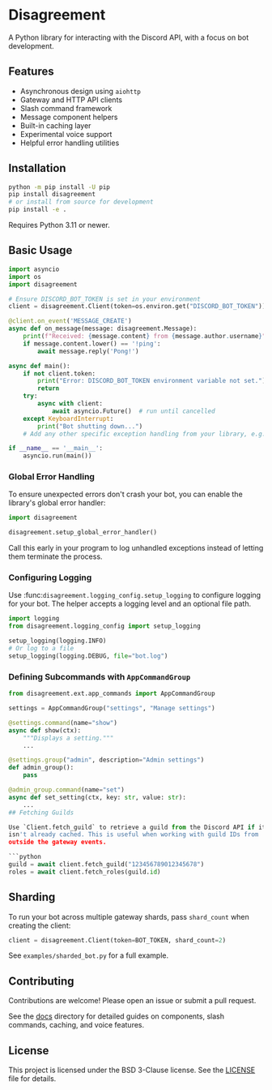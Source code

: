 # Disagreement

A Python library for interacting with the Discord API, with a focus on bot development.

## Features

- Asynchronous design using `aiohttp`
- Gateway and HTTP API clients
- Slash command framework
- Message component helpers
- Built-in caching layer
- Experimental voice support
- Helpful error handling utilities

## Installation

```bash
python -m pip install -U pip
pip install disagreement
# or install from source for development
pip install -e .
```

Requires Python 3.11 or newer.

## Basic Usage

```python
import asyncio
import os
import disagreement

# Ensure DISCORD_BOT_TOKEN is set in your environment
client = disagreement.Client(token=os.environ.get("DISCORD_BOT_TOKEN"))

@client.on_event('MESSAGE_CREATE')
async def on_message(message: disagreement.Message):
    print(f"Received: {message.content} from {message.author.username}")
    if message.content.lower() == '!ping':
        await message.reply('Pong!')

async def main():
    if not client.token:
        print("Error: DISCORD_BOT_TOKEN environment variable not set.")
        return
    try:
        async with client:
            await asyncio.Future()  # run until cancelled
    except KeyboardInterrupt:
        print("Bot shutting down...")
    # Add any other specific exception handling from your library, e.g., disagreement.AuthenticationError

if __name__ == '__main__':
    asyncio.run(main())
```

### Global Error Handling

To ensure unexpected errors don't crash your bot, you can enable the library's
global error handler:

```python
import disagreement

disagreement.setup_global_error_handler()
```

Call this early in your program to log unhandled exceptions instead of letting
them terminate the process.

### Configuring Logging

Use :func:`disagreement.logging_config.setup_logging` to configure logging for
your bot. The helper accepts a logging level and an optional file path.

```python
import logging
from disagreement.logging_config import setup_logging

setup_logging(logging.INFO)
# Or log to a file
setup_logging(logging.DEBUG, file="bot.log")
```

### Defining Subcommands with `AppCommandGroup`

```python
from disagreement.ext.app_commands import AppCommandGroup

settings = AppCommandGroup("settings", "Manage settings")

@settings.command(name="show")
async def show(ctx):
    """Displays a setting."""
    ...

@settings.group("admin", description="Admin settings")
def admin_group():
    pass

@admin_group.command(name="set")
async def set_setting(ctx, key: str, value: str):
    ...
## Fetching Guilds

Use `Client.fetch_guild` to retrieve a guild from the Discord API if it
isn't already cached. This is useful when working with guild IDs from
outside the gateway events.

```python
guild = await client.fetch_guild("123456789012345678")
roles = await client.fetch_roles(guild.id)
```

## Sharding

To run your bot across multiple gateway shards, pass `shard_count` when creating
the client:

```python
client = disagreement.Client(token=BOT_TOKEN, shard_count=2)
```

See `examples/sharded_bot.py` for a full example.

## Contributing

Contributions are welcome! Please open an issue or submit a pull request.

See the [docs](docs/) directory for detailed guides on components, slash commands, caching, and voice features.

## License

This project is licensed under the BSD 3-Clause license. See the [LICENSE](LICENSE) file for details.

